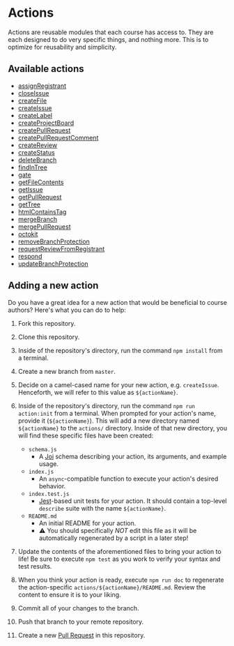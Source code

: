 # Actions

Actions are reusable modules that each course has access to. They are each designed to do very specific things, and nothing more. This is to optimize for reusability and simplicity.

## Available actions

<!-- START_ACTIONS_LIST -->
- [assignRegistrant](./assignRegistrant)
- [closeIssue](./closeIssue)
- [createFile](./createFile)
- [createIssue](./createIssue)
- [createLabel](./createLabel)
- [createProjectBoard](./createProjectBoard)
- [createPullRequest](./createPullRequest)
- [createPullRequestComment](./createPullRequestComment)
- [createReview](./createReview)
- [createStatus](./createStatus)
- [deleteBranch](./deleteBranch)
- [findInTree](./findInTree)
- [gate](./gate)
- [getFileContents](./getFileContents)
- [getIssue](./getIssue)
- [getPullRequest](./getPullRequest)
- [getTree](./getTree)
- [htmlContainsTag](./htmlContainsTag)
- [mergeBranch](./mergeBranch)
- [mergePullRequest](./mergePullRequest)
- [octokit](./octokit)
- [removeBranchProtection](./removeBranchProtection)
- [requestReviewFromRegistrant](./requestReviewFromRegistrant)
- [respond](./respond)
- [updateBranchProtection](./updateBranchProtection)

<!-- END_ACTIONS_LIST -->

## Adding a new action

Do you have a great idea for a new action that would be beneficial to course authors?
Here's what you can do to help:

1. Fork this repository.
2. Clone this repository.
3. Inside of the repository's directory, run the command `npm install` from a terminal.
4. Create a new branch from `master`.
5. Decide on a camel-cased name for your new action, e.g. `createIssue`.
  Henceforth, we will refer to this value as `${actionName}`.
6. Inside of the repository's directory, run the command `npm run action:init` from a terminal.
  When prompted for your action's name, provide it (`${actionName}`).
  This will add a new directory named `${actionName}` to the `actions/` directory.
  Inside of that new directory, you will find these specific files have been created:
    - `schema.js`
        - A [Joi](https://github.com/hapijs/joi) schema describing your action, its arguments, and example usage.
    - `index.js`
        - An `async`-compatible function to execute your action's desired behavior.
    - `index.test.js`
        - [Jest](https://jestjs.io/)-based unit tests for your action.
          It should contain a top-level `describe` suite with the name `${actionName}`.
    - `README.md`
        - An initial README for your action.
        - :warning: You should specifically _NOT_ edit this file as it will be automatically regenerated by a script in a later step!

7. Update the contents of the aforementioned files to bring your action to life!
  Be sure to execute `npm test` as you work to verify your syntax and test results.
8. When you think your action is ready, execute `npm run doc` to regenerate the action-specific `actions/${actionName}/README.md`. Review the content to ensure it is to your liking.
9. Commit all of your changes to the branch.
10. Push that branch to your remote repository.
11. Create a new [Pull Request](https://github.com/github/learning-lab-components/pulls) in this repository.
